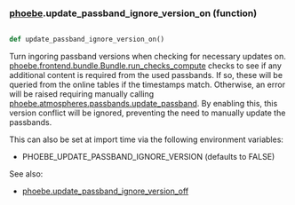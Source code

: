 ### [phoebe](phoebe.md).update_passband_ignore_version_on (function)


```py

def update_passband_ignore_version_on()

```



Turn ingoring passband versions when checking for necessary updates on.
[phoebe.frontend.bundle.Bundle.run_checks_compute](phoebe.frontend.bundle.Bundle.run_checks_compute.md) checks to see if any
additional content is required from the used passbands.  If so, these will
be queried from the online tables if the timestamps match.  Otherwise, an
error will be raised requiring manually calling [phoebe.atmospheres.passbands.update_passband](phoebe.atmospheres.passbands.update_passband.md).
By enabling this, this version conflict will be ignored, preventing the need
to manually update the passbands.

This can also be set at import time via the following environment variables:
* PHOEBE_UPDATE_PASSBAND_IGNORE_VERSION (defaults to FALSE)

See also:
* [phoebe.update_passband_ignore_version_off](phoebe.update_passband_ignore_version_off.md)

